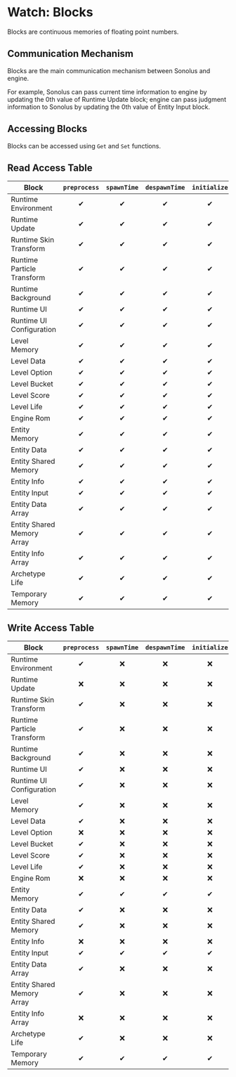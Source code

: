 # Watch: Blocks

Blocks are continuous memories of floating point numbers.

## Communication Mechanism

Blocks are the main communication mechanism between Sonolus and engine.

For example, Sonolus can pass current time information to engine by updating the 0th value of Runtime Update block; engine can pass judgment information to Sonolus by updating the 0th value of Entity Input block.

## Accessing Blocks

Blocks can be accessed using `Get` and `Set` functions.

## Read Access Table

| Block                      | `preprocess` | `spawnTime` | `despawnTime` | `initialize` | `updateSequential` | `updateParallel` | `terminate` | `updateSpawn` |
| -------------------------- | :----------: | :---------: | :-----------: | :----------: | :----------------: | :--------------: | :---------: | :-----------: |
| Runtime Environment        |      ✔       |      ✔      |       ✔       |      ✔       |         ✔          |        ✔         |      ✔      |       ✔       |
| Runtime Update             |      ✔       |      ✔      |       ✔       |      ✔       |         ✔          |        ✔         |      ✔      |       ✔       |
| Runtime Skin Transform     |      ✔       |      ✔      |       ✔       |      ✔       |         ✔          |        ✔         |      ✔      |       ✔       |
| Runtime Particle Transform |      ✔       |      ✔      |       ✔       |      ✔       |         ✔          |        ✔         |      ✔      |       ✔       |
| Runtime Background         |      ✔       |      ✔      |       ✔       |      ✔       |         ✔          |        ✔         |      ✔      |       ✔       |
| Runtime UI                 |      ✔       |      ✔      |       ✔       |      ✔       |         ✔          |        ✔         |      ✔      |       ✔       |
| Runtime UI Configuration   |      ✔       |      ✔      |       ✔       |      ✔       |         ✔          |        ✔         |      ✔      |       ✔       |
| Level Memory               |      ✔       |      ✔      |       ✔       |      ✔       |         ✔          |        ✔         |      ✔      |       ✔       |
| Level Data                 |      ✔       |      ✔      |       ✔       |      ✔       |         ✔          |        ✔         |      ✔      |       ✔       |
| Level Option               |      ✔       |      ✔      |       ✔       |      ✔       |         ✔          |        ✔         |      ✔      |       ✔       |
| Level Bucket               |      ✔       |      ✔      |       ✔       |      ✔       |         ✔          |        ✔         |      ✔      |       ✔       |
| Level Score                |      ✔       |      ✔      |       ✔       |      ✔       |         ✔          |        ✔         |      ✔      |       ✔       |
| Level Life                 |      ✔       |      ✔      |       ✔       |      ✔       |         ✔          |        ✔         |      ✔      |       ✔       |
| Engine Rom                 |      ✔       |      ✔      |       ✔       |      ✔       |         ✔          |        ✔         |      ✔      |       ✔       |
| Entity Memory              |      ✔       |      ✔      |       ✔       |      ✔       |         ✔          |        ✔         |      ✔      |      ❌       |
| Entity Data                |      ✔       |      ✔      |       ✔       |      ✔       |         ✔          |        ✔         |      ✔      |      ❌       |
| Entity Shared Memory       |      ✔       |      ✔      |       ✔       |      ✔       |         ✔          |        ✔         |      ✔      |      ❌       |
| Entity Info                |      ✔       |      ✔      |       ✔       |      ✔       |         ✔          |        ✔         |      ✔      |      ❌       |
| Entity Input               |      ✔       |      ✔      |       ✔       |      ✔       |         ✔          |        ✔         |      ✔      |      ❌       |
| Entity Data Array          |      ✔       |      ✔      |       ✔       |      ✔       |         ✔          |        ✔         |      ✔      |       ✔       |
| Entity Shared Memory Array |      ✔       |      ✔      |       ✔       |      ✔       |         ✔          |        ✔         |      ✔      |       ✔       |
| Entity Info Array          |      ✔       |      ✔      |       ✔       |      ✔       |         ✔          |        ✔         |      ✔      |       ✔       |
| Archetype Life             |      ✔       |      ✔      |       ✔       |      ✔       |         ✔          |        ✔         |      ✔      |       ✔       |
| Temporary Memory           |      ✔       |      ✔      |       ✔       |      ✔       |         ✔          |        ✔         |      ✔      |       ✔       |

## Write Access Table

| Block                      | `preprocess` | `spawnTime` | `despawnTime` | `initialize` | `updateSequential` | `updateParallel` | `terminate` | `updateSpawn` |
| -------------------------- | :----------: | :---------: | :-----------: | :----------: | :----------------: | :--------------: | :---------: | :-----------: |
| Runtime Environment        |      ✔       |     ❌      |      ❌       |      ❌      |         ❌         |        ❌        |     ❌      |      ❌       |
| Runtime Update             |      ❌      |     ❌      |      ❌       |      ❌      |         ❌         |        ❌        |     ❌      |      ❌       |
| Runtime Skin Transform     |      ✔       |     ❌      |      ❌       |      ❌      |         ✔          |        ❌        |     ❌      |      ❌       |
| Runtime Particle Transform |      ✔       |     ❌      |      ❌       |      ❌      |         ✔          |        ❌        |     ❌      |      ❌       |
| Runtime Background         |      ✔       |     ❌      |      ❌       |      ❌      |         ✔          |        ❌        |     ❌      |      ❌       |
| Runtime UI                 |      ✔       |     ❌      |      ❌       |      ❌      |         ❌         |        ❌        |     ❌      |      ❌       |
| Runtime UI Configuration   |      ✔       |     ❌      |      ❌       |      ❌      |         ❌         |        ❌        |     ❌      |      ❌       |
| Level Memory               |      ✔       |     ❌      |      ❌       |      ❌      |         ✔          |        ❌        |     ❌      |      ❌       |
| Level Data                 |      ✔       |     ❌      |      ❌       |      ❌      |         ❌         |        ❌        |     ❌      |      ❌       |
| Level Option               |      ❌      |     ❌      |      ❌       |      ❌      |         ❌         |        ❌        |     ❌      |      ❌       |
| Level Bucket               |      ✔       |     ❌      |      ❌       |      ❌      |         ❌         |        ❌        |     ❌      |      ❌       |
| Level Score                |      ✔       |     ❌      |      ❌       |      ❌      |         ❌         |        ❌        |     ❌      |      ❌       |
| Level Life                 |      ✔       |     ❌      |      ❌       |      ❌      |         ❌         |        ❌        |     ❌      |      ❌       |
| Engine Rom                 |      ❌      |     ❌      |      ❌       |      ❌      |         ❌         |        ❌        |     ❌      |      ❌       |
| Entity Memory              |      ✔       |      ✔      |       ✔       |      ✔       |         ✔          |        ✔         |      ✔      |      ❌       |
| Entity Data                |      ✔       |     ❌      |      ❌       |      ❌      |         ❌         |        ❌        |     ❌      |      ❌       |
| Entity Shared Memory       |      ✔       |     ❌      |      ❌       |      ❌      |         ✔          |        ❌        |     ❌      |      ❌       |
| Entity Info                |      ❌      |     ❌      |      ❌       |      ❌      |         ❌         |        ❌        |     ❌      |      ❌       |
| Entity Input               |      ✔       |      ✔      |       ✔       |      ✔       |         ✔          |        ✔         |      ✔      |      ❌       |
| Entity Data Array          |      ✔       |     ❌      |      ❌       |      ❌      |         ❌         |        ❌        |     ❌      |      ❌       |
| Entity Shared Memory Array |      ✔       |     ❌      |      ❌       |      ❌      |         ✔          |        ❌        |     ❌      |      ❌       |
| Entity Info Array          |      ❌      |     ❌      |      ❌       |      ❌      |         ❌         |        ❌        |     ❌      |      ❌       |
| Archetype Life             |      ✔       |     ❌      |      ❌       |      ❌      |         ❌         |        ❌        |     ❌      |      ❌       |
| Temporary Memory           |      ✔       |      ✔      |       ✔       |      ✔       |         ✔          |        ✔         |      ✔      |       ✔       |
